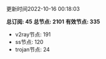 更新时间2022-10-16 00:18:03

**总订阅: 45**
**总节点: 2101**
**有效节点: 335**
- v2ray节点: 191
- ss节点: 120
- trojan节点: 24
